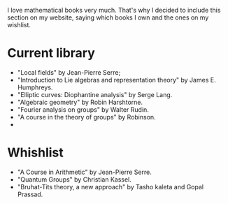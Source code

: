 
I love mathematical books very much. That's why I decided to include this section on my website, saying which books I own and the ones on my wishlist.

# Current library

- "Local fields" by Jean-Pierre Serre;
- "Introduction to Lie algebras and representation theory" by James E. Humphreys.
- "Elliptic curves: Diophantine analysis" by Serge Lang.
- "Algebraic geometry" by Robin Harshtorne.
- "Fourier analysis on groups" by Walter Rudin.
- "A course in the theory of groups" by Robinson.
- 

# Whishlist

- "A Course in Arithmetic" by Jean-Pierre Serre.
- "Quantum Groups" by Christian Kassel.
- "Bruhat-Tits theory, a new approach" by Tasho kaleta and Gopal Prassad.


